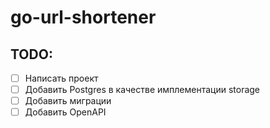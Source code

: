 # go-url-shortener

## TODO:
- [ ] Написать проект
- [ ] Добавить Postgres в качестве имплементации storage
- [ ] Добавить миграции
- [ ] Добавить OpenAPI
